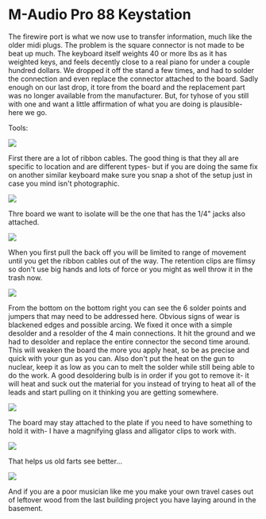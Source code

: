 # M-Audio Pro 88 Keystation
The firewire port is what we now use to transfer information, much like the older midi plugs. The problem is the square connector is not made to be beat up much. The keyboard itself weights 40 or more lbs as it has weighted keys, and feels decently close to a real piano for under a couple hundred dollars. We dropped it off the stand a few times, and had to solder the connection and even replace the connector attached to the board. Sadly enough on our last drop, it tore from the board and the replacement part was no longer available from the manufacturer. But, for tyhose of you still with one and want a little affirmation of what you are doing is plausible- here we go.

Tools:


<img src="./images/20190913_080026.jpg">

First there are a lot of ribbon cables. The good thing is that they all are specific to location and are different types- but if you are doing the same fix on another similar keyboard make sure you snap a shot of the setup just in case you mind isn't photographic. 

<img src="./images/20180906_123015.jpg">

Thre board we want to isolate will be the one that has the 1/4" jacks also attached.

<img src="./images/20180906_121411.jpg">

When you first pull the back off you will be limited to range of movement until you get the ribbon cables out of the way. The retention clips are flimsy so don't use big hands and lots of force or you might as well throw it in the trash now.

<img src="./images/20180906_122930.jpg">

From the bottom on the bottom right you can see the 6 solder points and jumpers that may need to be addressed here. Obvious signs of wear is blackened edges and possible arcing. We fixed it once with a simple desolder and a resolder of the 4 main connections. It hit the ground and we had to desolder and replace the entire connector the second time around. This will weaken the board the more you apply heat, so be as precise and quick with your gun as you can. Also don't put the heat on the gun to nuclear, keep it as low as you can to melt the solder while still being able to do the work. A good desoldering bulb is in order if you got to remove it- it will heat and suck out the material for you instead of trying to heat all of the leads and start pulling on it thinking you are getting somewhere.

<img src="./images/20190913_080059.jpg">

The board may stay attached to the plate if you need to have something to hold it with- I have a magnifying glass and alligator clips to work with. 

<img src="./images/20181220_191201.jpg">

That helps us old farts see better...

<img src="./images/20190913_080143.jpg">

And if you are a poor musician like me you make your own travel cases out of leftover wood from the last building project you have laying around in the basement.

